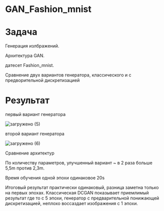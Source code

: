 # GAN_Fashion_mnist

# Задача

Генерация излбражений.

Архитектура GAN.

датесет Fashion_mnist.

Сравнение двух вариантов генератора, классического и с предворительной дискретизацией

# Результат 

первый вариант генератора 

![загружено (5)](https://github.com/user-attachments/assets/ba6c94e6-16af-44e6-8d16-a6829dc7b563)




второй вариант генератора

![загружено (6)](https://github.com/user-attachments/assets/59a2632a-ce79-470f-a2d9-92aef9abf5b2)

Сравнение архитектур

  По количеству параметров, улучшенный вариант ~ в 2 раза больше 5,5m против 2,3m. 
  
  Время обучения одной эпохи одинаковое 20s
  
  Итоговый результат практически одинаковый, разница заметна только на первых эпохах. Классическая DCGAN показывает приемлимый результат где то с 5 эпохи, генератор с предварительной понижающей   
  дискретизацией, неплохо воссаздает изображения с 1 эпохи.
